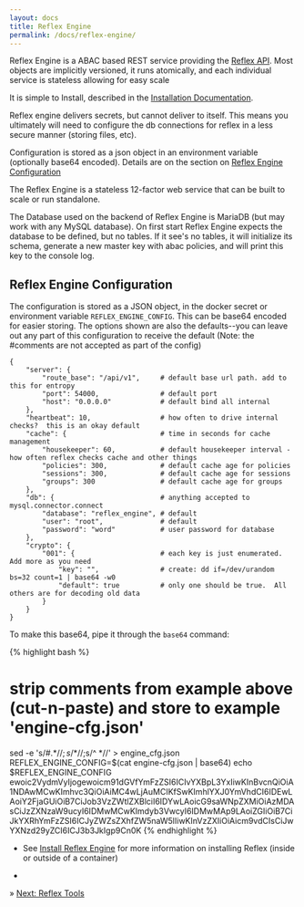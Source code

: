 ```yaml
---
layout: docs
title: Reflex Engine
permalink: /docs/reflex-engine/
---
```


Reflex Engine is a ABAC based REST service providing the [Reflex API](/docs/api/). Most objects are implicitly versioned, it runs atomically, and each individual service is stateless allowing for easy scale

It is simple to Install, described in the [Installation Documentation](/docs/install/#install-engine).

Reflex engine delivers secrets, but cannot deliver to itself.  This means you ultimately will need to configure the db connections for reflex in a less secure manner (storing files, etc).

Configuration is stored as a json object in an environment variable (optionally base64 encoded).  Details are on the section on [Reflex Engine Configuration](#reflex-engine-configuration)

The Reflex Engine is a stateless 12-factor web service that can be built to scale or run standalone. 

The Database used on the backend of Reflex Engine is MariaDB (but may work with any MySQL database). On first start Reflex Engine expects the database to be defined, but no tables.  If it see's no tables, it will initialize its schema, generate a new master key with abac policies, and will print this key to the console log.

## Reflex Engine Configuration

The configuration is stored as a JSON object, in the docker secret or environment variable `REFLEX_ENGINE_CONFIG`.  This can be base64 encoded for easier storing.  The options shown are also the defaults--you can leave out any part of this configuration to receive the default (Note: the #comments are not accepted as part of the config)

```
{
    "server": {
        "route_base": "/api/v1",     # default base url path. add to this for entropy
        "port": 54000,               # default port
        "host": "0.0.0.0"            # default bind all internal
    },
    "heartbeat": 10,                 # how often to drive internal checks?  this is an okay default
    "cache": {                       # time in seconds for cache management
        "housekeeper": 60,           # default housekeeper interval - how often reflex checks cache and other things
        "policies": 300,             # default cache age for policies
        "sessions": 300,             # default cache age for sessions
        "groups": 300                # default cache age for groups
    },
    "db": {                          # anything accepted to mysql.connector.connect
        "database": "reflex_engine", # default
        "user": "root",              # default
        "password": "word"           # user password for database
    },
    "crypto": {
        "001": {                     # each key is just enumerated.  Add more as you need
            "key": "",               # create: dd if=/dev/urandom bs=32 count=1 | base64 -w0
            "default": true          # only one should be true.  All others are for decoding old data
        }
    }
}
```

To make this base64, pipe it through the `base64` command:

{% highlight bash %}
# strip comments from example above (cut-n-paste) and store to example 'engine-cfg.json'
sed -e 's/#.*$//;s/  *$//;s/^  *//' > engine_cfg.json
REFLEX_ENGINE_CONFIG=$(cat engine-cfg.json | base64)
echo $REFLEX_ENGINE_CONFIG
ewoic2VydmVyIjogewoicm91dGVfYmFzZSI6ICIvYXBpL3YxIiwKInBvcnQiOiA1NDAwMCwKImhvc3QiOiAiMC4wLjAuMCIKfSwKImhlYXJ0YmVhdCI6IDEwLAoiY2FjaGUiOiB7CiJob3VzZWtlZXBlciI6IDYwLAoicG9saWNpZXMiOiAzMDAsCiJzZXNzaW9ucyI6IDMwMCwKImdyb3VwcyI6IDMwMAp9LAoiZGIiOiB7CiJkYXRhYmFzZSI6ICJyZWZsZXhfZW5naW5lIiwKInVzZXIiOiAicm9vdCIsCiJwYXNzd29yZCI6ICJ3b3JkIgp9Cn0K
{% endhighlight %}

* See [Install Reflex Engine](/docs/install/#install-reflex-engine) for more information on installing Reflex (inside or outside of a container)

-

&raquo; [Next: Reflex Tools](/docs/reflex-tools/)
